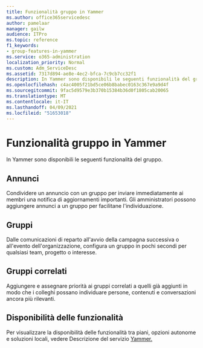 ```yaml
---
title: Funzionalità gruppo in Yammer
ms.author: office365servicedesc
author: pamelaar
manager: gailw
audience: ITPro
ms.topic: reference
f1_keywords:
- group-features-in-yammer
ms.service: o365-administration
localization_priority: Normal
ms.custom: Adm_ServiceDesc
ms.assetid: 7317d894-ae8e-4ec2-bfca-7c9cb7cc32f1
description: In Yammer sono disponibili le seguenti funzionalità del gruppo.
ms.openlocfilehash: c4ac4005f21bd5ce06b8babec0163c367e9a9d4f
ms.sourcegitcommit: 9fac5d9579e3b370b15384b36d0f1805cab20065
ms.translationtype: MT
ms.contentlocale: it-IT
ms.lasthandoff: 04/09/2021
ms.locfileid: "51653018"
---
```

# <a name="group-features-in-yammer"></a>Funzionalità gruppo in Yammer

In Yammer sono disponibili le seguenti funzionalità del gruppo.
  
## <a name="announcements"></a>Annunci

Condividere un annuncio con un gruppo per inviare immediatamente ai membri una notifica di aggiornamenti importanti. Gli amministratori possono aggiungere annunci a un gruppo per facilitane l'individuazione.
  
## <a name="groups"></a>Gruppi

Dalle comunicazioni di reparto all'avvio della campagna successiva o all'evento dell'organizzazione, configura un gruppo in pochi secondi per qualsiasi team, progetto o interesse.
  
## <a name="related-groups"></a>Gruppi correlati

Aggiungere e assegnare priorità ai gruppi correlati a quelli già aggiunti in modo che i colleghi possano individuare persone, contenuti e conversazioni ancora più rilevanti.
  
## <a name="feature-availability"></a>Disponibilità delle funzionalità

Per visualizzare la disponibilità delle funzionalità tra piani, opzioni autonome e soluzioni locali, vedere Descrizione del servizio [Yammer.](yammer-service-description.md)
  